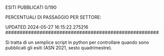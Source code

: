 ESITI PUBBLICATI 0/190 

PERCENTUALI DI PASSAGGIO PER SETTORE:

UPDATED 2024-05-27 16:15:22.275216
###################################################### 

Si tratta di un semplice script in python per controllare quando sono pubblicati gli esiti (ASN 2021, sesto quadrimestre).

